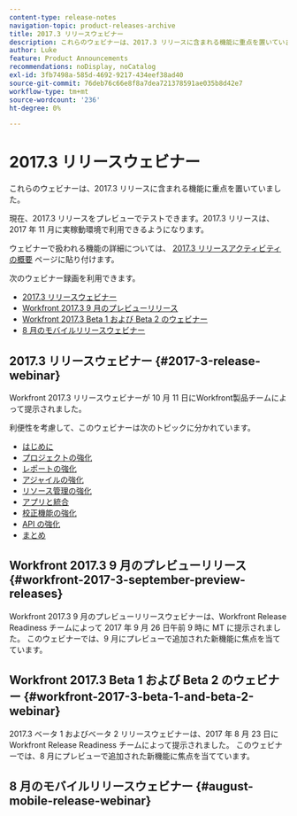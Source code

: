 ```yaml
---
content-type: release-notes
navigation-topic: product-releases-archive
title: 2017.3 リリースウェビナー
description: これらのウェビナーは、2017.3 リリースに含まれる機能に重点を置いていました。
author: Luke
feature: Product Announcements
recommendations: noDisplay, noCatalog
exl-id: 3fb7498a-585d-4692-9217-434eef38ad40
source-git-commit: 76deb76c66e8f8a7dea721378591ae035b8d42e7
workflow-type: tm+mt
source-wordcount: '236'
ht-degree: 0%

---
```


# 2017.3 リリースウェビナー

これらのウェビナーは、2017.3 リリースに含まれる機能に重点を置いていました。 

現在、2017.3 リリースをプレビューでテストできます。2017.3 リリースは、2017 年 11 月に実稼動環境で利用できるようになります。

ウェビナーで扱われる機能の詳細については、 [2017.3 リリースアクティビティの概要](../../../../product-announcements/product-releases/quarterly-release-archive/2017.3-release-activity/2017.3-release-activity-overview.md) ページに貼り付けます。

次のウェビナー録画を利用できます。

* [2017.3 リリースウェビナー](#2017-3-release-webinar)
* [Workfront 2017.3 9 月のプレビューリリース](#workfront-2017-3-september-preview-releases)
* [Workfront 2017.3 Beta 1 および Beta 2 のウェビナー](#workfront-2017-3-beta-1-and-beta-2-webinar)
* [8 月のモバイルリリースウェビナー](#august-mobile-release-webinar)

## 2017.3 リリースウェビナー {#2017-3-release-webinar}

Workfront 2017.3 リリースウェビナーが 10 月 11 日にWorkfront製品チームによって提示されました。  

利便性を考慮して、このウェビナーは次のトピックに分かれています。

* [はじめに](#introduction)
* [プロジェクトの強化](#project-enhancements)
* [レポートの強化](#reporting-enhancements)
* [アジャイルの強化](#agile-enhancements)
* [リソース管理の強化](#resource-management-enhancements)
* [アプリと統合](#apps-and-integrations)
* [校正機能の強化](#proofing-enhancements)
* [API の強化](#api-enhancements)
* [まとめ](#conclusion)

## Workfront 2017.3 9 月のプレビューリリース {#workfront-2017-3-september-preview-releases}

Workfront 2017.3 9 月のプレビューリリースウェビナーは、Workfront Release Readiness チームによって 2017 年 9 月 26 日午前 9 時に MT に提示されました。 このウェビナーでは、9 月にプレビューで追加された新機能に焦点を当てています。

## Workfront 2017.3 Beta 1 および Beta 2 のウェビナー {#workfront-2017-3-beta-1-and-beta-2-webinar}

2017.3 ベータ 1 およびベータ 2 リリースウェビナーは、2017 年 8 月 23 日にWorkfront Release Readiness チームによって提示されました。 このウェビナーでは、8 月にプレビューで追加された新機能に焦点を当てています。

## 8 月のモバイルリリースウェビナー {#august-mobile-release-webinar}
